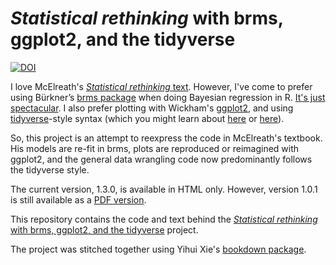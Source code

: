 # *Statistical rethinking* with brms, ggplot2, and the tidyverse

[![DOI](https://zenodo.org/badge/DOI/10.5281/zenodo.4080013.svg)](https://doi.org/10.5281/zenodo.4080013)

I love McElreath's [*Statistical rethinking* text](http://xcelab.net/rm/statistical-rethinking/). However, I've come to prefer using Bürkner’s [brms package](https://github.com/paul-buerkner/brms) when doing Bayesian regression in R. [It's just spectacular](https://andrewgelman.com/2017/01/10/r-packages-interfacing-stan-brms/). I also prefer plotting with Wickham's [ggplot2](https://cran.r-project.org/package=ggplot2), and using [tidyverse](https://www.tidyverse.org)-style syntax (which you might learn about [here](https://style.tidyverse.org) or [here](https://r4ds.had.co.nz/transform.html)).

So, this project is an attempt to reexpress the code in McElreath's textbook. His models are re-fit in brms, plots are reproduced or reimagined with ggplot2, and the general data wrangling code now predominantly follows the tidyverse style.

The current version, 1.3.0, is available in HTML only. However, version 1.0.1 is still available as a [PDF version](https://github.com/ASKurz/Statistical_Rethinking_with_brms_ggplot2_and_the_tidyverse/blob/master/recoding_Statistical_Rethinking_1.0.1_PDF_version.pdf). 

This repository contains the code and text behind the [*Statistical rethinking* with brms, ggplot2, and the tidyverse](https://bookdown.org/content/3890)
project.

The project was stitched together using Yihui Xie's [bookdown package](https://github.com/rstudio/bookdown).

